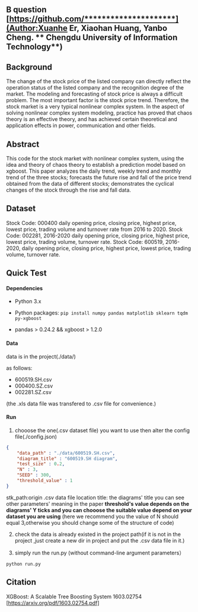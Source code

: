 ## B question [https://github.com/*********************](Author:Xuanhe Er, Xiaohan Huang, Yanbo Cheng. ** Chengdu University of Information Technology**)


## Background

The change of the stock price of the listed company can directly reflect the operation status of the listed company and the recognition degree of the market. The modeling and forecasting of stock price is always a difficult problem. The most important factor is the stock price trend. Therefore, the stock market is a very typical nonlinear complex system. In the aspect of solving nonlinear complex system modeling, practice has proved that chaos theory is an effective theory, and has achieved certain theoretical and application effects in power, communication and other fields.

## Abstract

This code for the stock market with nonlinear complex system, using the idea and theory of chaos theory to establish a prediction model based on xgboost. This paper analyzes the daily trend, weekly trend and monthly trend of the three stocks; forecasts the future rise and fall of the price trend obtained from the data of different stocks; demonstrates the cyclical changes of the stock through the rise and fall data.

## Dataset

Stock Code: 000400 daily opening price, closing price, highest price, lowest price, trading volume and turnover rate from 2016 to 2020.
Stock Code: 002281, 2016-2020 daily opening price, closing price, highest price, lowest price, trading volume, turnover rate.
Stock Code: 600519, 2016-2020, daily opening price, closing price, highest price, lowest price, trading volume, turnover rate.

## Quick Test

#### Dependencies

- Python 3.x
- Python packages:  `pip install numpy pandas matplotlib sklearn tqdm py-xgboost`

- pandas > 0.24.2 && xgboost > 1.2.0 

#### Data

data is in the project(./data/)

 as follows:
- 600519.SH.csv
- 000400.SZ.csv
- 002281.SZ.csv

 (the .xls data file was transfered to .csv file for convenience.)


#### Run

1. chooose the one(.csv dataset file) you want to use then alter the config file(./config.json)

```json
{
    "data_path" : "./data/600519.SH.csv",
    "diagram_title" : "600519.SH diagram",
    "test_size" : 0.2,
    "N" : 3,
    "SEED" : 300,
    "threshold_value" : 1
}

```
stk_path:origin .csv data file location
title: the diagrams' title
you can see other parameters' meaning in the paper
**threshold's value depends on the diagrams' Y ticks and you can chooose the suitable value depend on your dataset you are using**
(here we recommend you the value of N should equal 3,otherwise you should change some of the structure of code)

2. check the data is already existed in the project path(if it is not in the project ,just create a new dir in project and put the .csv data file in it.)

3. simply run the run.py (without command-line argument parameters）
```
python run.py
```

## Citation

XGBoost: A Scalable Tree Boosting System 1603.02754 [https://arxiv.org/pdf/1603.02754.pdf]
